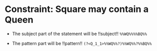 # Constraint: Square may contain a Queen 

<!-- %% svg-grid: none -->
<!-- %% hide           -->

* The subject part of the statement will be
  !!subject!! <code>%%WQ%%%%BQ%%</code>

* The pattern part will be
  !!pattern!! <code>(?&lt;Q_1_1>%%WQ%%?)%%WQ%%?%%BQ%%</code>
